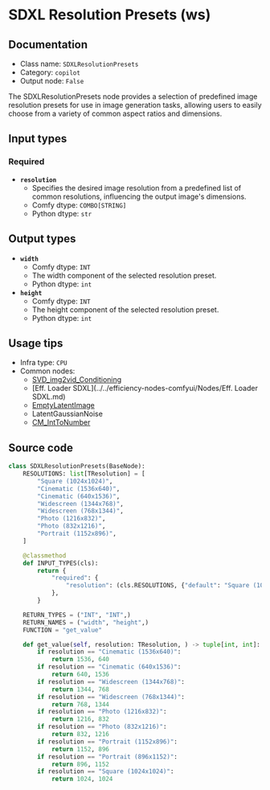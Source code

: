 # SDXL Resolution Presets (ws)
## Documentation
- Class name: `SDXLResolutionPresets`
- Category: `copilot`
- Output node: `False`

The SDXLResolutionPresets node provides a selection of predefined image resolution presets for use in image generation tasks, allowing users to easily choose from a variety of common aspect ratios and dimensions.
## Input types
### Required
- **`resolution`**
    - Specifies the desired image resolution from a predefined list of common resolutions, influencing the output image's dimensions.
    - Comfy dtype: `COMBO[STRING]`
    - Python dtype: `str`
## Output types
- **`width`**
    - Comfy dtype: `INT`
    - The width component of the selected resolution preset.
    - Python dtype: `int`
- **`height`**
    - Comfy dtype: `INT`
    - The height component of the selected resolution preset.
    - Python dtype: `int`
## Usage tips
- Infra type: `CPU`
- Common nodes:
    - [SVD_img2vid_Conditioning](../../Comfy/Nodes/SVD_img2vid_Conditioning.md)
    - [Eff. Loader SDXL](../../efficiency-nodes-comfyui/Nodes/Eff. Loader SDXL.md)
    - [EmptyLatentImage](../../Comfy/Nodes/EmptyLatentImage.md)
    - LatentGaussianNoise
    - [CM_IntToNumber](../../ComfyMath/Nodes/CM_IntToNumber.md)



## Source code
```python
class SDXLResolutionPresets(BaseNode):
    RESOLUTIONS: list[TResolution] = [
        "Square (1024x1024)",
        "Cinematic (1536x640)",
        "Cinematic (640x1536)",
        "Widescreen (1344x768)",
        "Widescreen (768x1344)",
        "Photo (1216x832)",
        "Photo (832x1216)",
        "Portrait (1152x896)",
    ]

    @classmethod
    def INPUT_TYPES(cls):
        return {
            "required": {
                "resolution": (cls.RESOLUTIONS, {"default": "Square (1024x1024)"}),
            },
        }

    RETURN_TYPES = ("INT", "INT",)
    RETURN_NAMES = ("width", "height",)
    FUNCTION = "get_value"

    def get_value(self, resolution: TResolution, ) -> tuple[int, int]:
        if resolution == "Cinematic (1536x640)":
            return 1536, 640
        if resolution == "Cinematic (640x1536)":
            return 640, 1536
        if resolution == "Widescreen (1344x768)":
            return 1344, 768
        if resolution == "Widescreen (768x1344)":
            return 768, 1344
        if resolution == "Photo (1216x832)":
            return 1216, 832
        if resolution == "Photo (832x1216)":
            return 832, 1216
        if resolution == "Portrait (1152x896)":
            return 1152, 896
        if resolution == "Portrait (896x1152)":
            return 896, 1152
        if resolution == "Square (1024x1024)":
            return 1024, 1024

```
